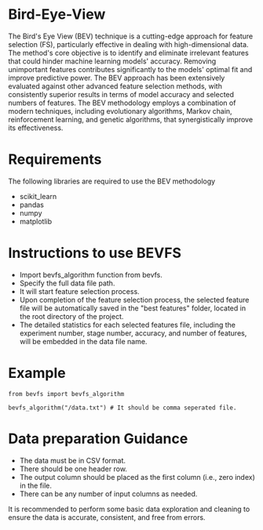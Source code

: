# Bird-Eye-View
The Bird's Eye View (BEV) technique is a cutting-edge approach for feature selection (FS), particularly effective in dealing with high-dimensional data. The method's core objective is to identify and eliminate irrelevant features that could hinder machine learning models' accuracy. Removing unimportant features contributes significantly to the models' optimal fit and improve predictive power. The BEV approach has been extensively evaluated against other advanced feature selection methods, with consistently superior results in terms of model accuracy and selected numbers of features. The BEV methodology employs a combination of modern techniques, including evolutionary algorithms, Markov chain, reinforcement learning, and genetic algorithms, that synergistically improve its effectiveness. 

# Requirements
The following libraries are required to use the BEV methodology
* scikit_learn
* pandas
* numpy
* matplotlib

# Instructions to use BEVFS

*	Import bevfs_algorithm function from bevfs.
*	Specify the full data file path.
*	It will start feature selection process.
*	Upon completion of the feature selection process, the selected feature file will be automatically saved in the "best features" folder, located in the root directory of the project.
*	The detailed statistics for each selected features file, including the experiment number, stage number, accuracy, and number of features, will be embedded in the data file name.

# Example
```
from bevfs import bevfs_algorithm

bevfs_algorithm("/data.txt") # It should be comma seperated file.
```

# Data preparation Guidance
*	The data must be in CSV format.
*	There should be one header row.
*	The output column should be placed as the first column (i.e., zero index) in the file.
*	There can be any number of input columns as needed.

It is recommended to perform some basic data exploration and cleaning to ensure the data is accurate, consistent, and free from errors.
